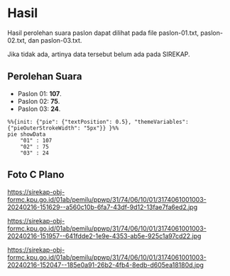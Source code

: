 # Hasil

Hasil perolehan suara paslon dapat dilihat pada file paslon-01.txt, paslon-02.txt, dan paslon-03.txt.

Jika tidak ada, artinya data tersebut belum ada pada SIREKAP.

## Perolehan Suara

 * Paslon 01: **107**.
 * Paslon 02: **75**.
 * Paslon 03: **24**.

```mermaid
%%{init: {"pie": {"textPosition": 0.5}, "themeVariables": {"pieOuterStrokeWidth": "5px"}} }%%
pie showData
    "01" : 107
    "02" : 75
    "03" : 24
```
## Foto C Plano

https://sirekap-obj-formc.kpu.go.id/01ab/pemilu/ppwp/31/74/06/10/01/3174061001003-20240216-151629--a560c10b-6fa7-43df-9d12-13fae7fa6ed2.jpg

https://sirekap-obj-formc.kpu.go.id/01ab/pemilu/ppwp/31/74/06/10/01/3174061001003-20240216-151957--641fdde2-1e9e-4353-ab5e-925c1a97cd22.jpg

https://sirekap-obj-formc.kpu.go.id/01ab/pemilu/ppwp/31/74/06/10/01/3174061001003-20240216-152047--185e0a91-26b2-4fb4-8edb-d605ea18180d.jpg
